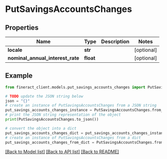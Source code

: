 # PutSavingsAccountsChanges


## Properties

Name | Type | Description | Notes
------------ | ------------- | ------------- | -------------
**locale** | **str** |  | [optional] 
**nominal_annual_interest_rate** | **float** |  | [optional] 

## Example

```python
from fineract_client.models.put_savings_accounts_changes import PutSavingsAccountsChanges

# TODO update the JSON string below
json = "{}"
# create an instance of PutSavingsAccountsChanges from a JSON string
put_savings_accounts_changes_instance = PutSavingsAccountsChanges.from_json(json)
# print the JSON string representation of the object
print(PutSavingsAccountsChanges.to_json())

# convert the object into a dict
put_savings_accounts_changes_dict = put_savings_accounts_changes_instance.to_dict()
# create an instance of PutSavingsAccountsChanges from a dict
put_savings_accounts_changes_from_dict = PutSavingsAccountsChanges.from_dict(put_savings_accounts_changes_dict)
```
[[Back to Model list]](../README.md#documentation-for-models) [[Back to API list]](../README.md#documentation-for-api-endpoints) [[Back to README]](../README.md)


